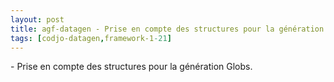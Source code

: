 ```yaml
---
layout: post
title: agf-datagen - Prise en compte des structures pour la génération Globs
tags: [codjo-datagen,framework-1-21]
---
```

\- Prise en compte des structures pour la génération Globs.